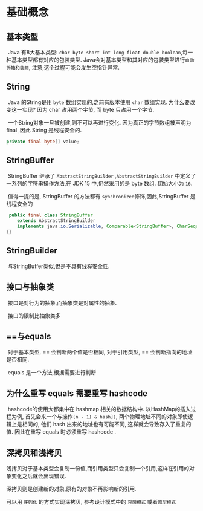 # 基础概念

## 基本类型

​	Java 有8大基本类型: `char byte short int long float double boolean`,每一种基本类型都有对应的包装类型. Java会对基本类型和其对应的包装类型进行``自动拆箱和装箱``, 注意,这个过程可能会发生空指针异常.

## String

​	Java 的String是用 `byte` 数组实现的,之前有版本使用 `char` 数组实现. 为什么要改变这一实现? 因为 char 占用两个字节, 而 byte 只占用一个字节. 

​	一个String对象一旦被创建,则不可以再进行变化. 因为真正的字节数组被声明为 final ,因此 String 是线程安全的.

```Java
private final byte[] value;
```

## StringBuffer

​	StringBuffer 继承了 `AbstractStringBuilder` ,`AbstractStringBuilder` 中定义了一系列的字符串操作方法,在 JDK 15 中,仍然采用的是 byte 数组. 初始大小为 `16`.

​	值得一提的是, StringBuffer 的方法都有 `synchronized`修饰,因此,StringBuffer 是线程安全的

```Java
 public final class StringBuffer
    extends AbstractStringBuilder
    implements java.io.Serializable, Comparable<StringBuffer>, CharSequence
{}
```

## StringBuilder

​	与StringBuffer类似,但是不具有线程安全性.

## 接口与抽象类

​	接口是对行为的抽象,而抽象类是对属性的抽象.

​	接口的限制比抽象类多

## ==与equals

​	对于基本类型, == 会判断两个值是否相同, 对于引用类型, == 会判断指向的地址是否相同.

​	equals 是一个方法,根据需要进行判断

## 为什么重写 equals 需要重写 hashcode

​	hashcode的使用大都集中在 hashmap 相关的数据结构中. 以HashMap的插入过程为例, 首先会来一个与操作`(n - 1) & hash])`, 两个物理地址不同的对象即使逻辑上是相同的, 他们 hash 出来的地址也有可能不同, 这样就会导致存入了重复的值. 因此在重写 equals 时必须重写 hashcode . 

## 深拷贝和浅拷贝

浅拷贝对于基本类型会复制一份值,而引用类型只会复制一个引用,这样在引用的对象变化之后就会出现错误.

深拷贝则是创建新的对象,原有的对象不再影响新的引用.

可以用 `序列化` 的方式实现深拷贝, 参考设计模式中的 `克隆模式` 或者`原型模式`